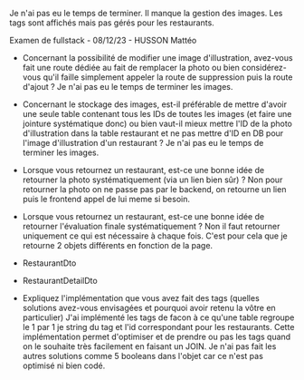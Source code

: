Je n'ai pas eu le temps de terminer.
Il manque la gestion des images.
Les tags sont affichés mais pas gérés pour les restaurants.


Examen de fullstack - 08/12/23 - HUSSON Mattéo

- Concernant la possibilité de modifier une image d'illustration, avez-vous fait une route dédiée au fait de remplacer la photo ou bien considérez-vous qu'il faille simplement appeler la route de suppression puis la route d'ajout ? 
Je n'ai pas eu le temps de terminer les images.

- Concernant le stockage des images, est-il préférable de mettre d'avoir une seule table contenant tous les IDs de toutes les images (et faire une jointure systématique donc) ou bien vaut-il mieux mettre l'ID de la photo d'illustration dans la table restaurant et ne pas mettre d'ID en DB pour l'image d'illustration d'un restaurant ?
Je n'ai pas eu le temps de terminer les images.

- Lorsque vous retournez un restaurant, est-ce une bonne idée de retourner la photo systématiquement (via un lien bien sûr) ?
Non pour retourner la photo on ne passe pas par le backend, on retourne un lien puis le frontend appel de lui meme si besoin.

- Lorsque vous retournez un restaurant, est-ce une bonne idée de retourner l'évaluation finale systématiquement ?
Non il faut retourner uniquement ce qui est nécessaire à chaque fois. C'est pour cela que je retourne 2 objets différents en fonction de la page.
- RestaurantDto
- RestaurantDetailDto

- Expliquez l'implémentation que vous avez fait des tags (quelles solutions avez-vous envisagées et pourquoi avoir retenu la vôtre en particulier)
J'ai implémenté les tags de facon à ce qu'une table regroupe le 1 par 1 je string du tag et l'id correspondant pour les restaurants.
Cette implémentation permet d'optimiser et de prendre ou pas les tags quand on le souhaite très facilement en faisant un JOIN.
Je n'ai pas fait les autres solutions comme 5 booleans dans l'objet car ce n'est pas optimisé ni bien codé.